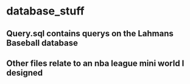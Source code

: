 # database_stuff
## Query.sql contains querys on the Lahmans Baseball database
## Other files relate to an nba league mini world I designed
